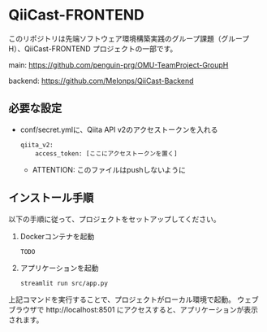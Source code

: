 
# QiiCast-FRONTEND

このリポジトリは先端ソフトウェア環境構築実践のグループ課題（グループH）、QiiCast-FRONTEND プロジェクトの一部です。

main: https://github.com/penguin-prg/OMU-TeamProject-GroupH

backend: https://github.com/Melonps/QiiCast-Backend

## 必要な設定
- conf/secret.ymlに、Qiita API v2のアクセストークンを入れる
    ```
    qiita_v2:
        access_token: [ここにアクセストークンを置く]    
    ```
    - ATTENTION: このファイルはpushしないように

## インストール手順
以下の手順に従って、プロジェクトをセットアップしてください。




1. Dockerコンテナを起動

    ```shell
    TODO
    ```

2. アプリケーションを起動

    ```shell
    streamlit run src/app.py
    ```
上記コマンドを実行することで、プロジェクトがローカル環境で起動。
ウェブブラウザで http://localhost:8501 にアクセスすると、アプリケーションが表示されます。
